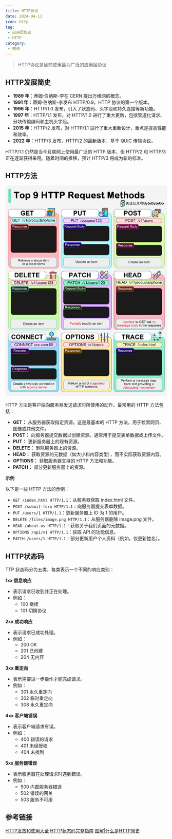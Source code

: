 ```yaml
---
title: HTTP协议
date: 2024-04-11
icon: http
tag:
 - 应用层协议
 - HTTP
category:
 - 网络
---
```


<!-- more -->

> HTTP协议是目前使用最为广泛的应用层协议

## HTTP发展简史

* **1989 年**：蒂姆·伯纳斯-李在 CERN 提出万维网的概念。
* **1991 年**：蒂姆·伯纳斯-李发布 HTTP/0.9，HTTP 协议的第一个版本。
* **1996 年**：HTTP/1.0 发布，引入了状态码、头字段和持久连接等新功能。
* **1997 年**：HTTP/1.1 发布，对 HTTP/1.0 进行了重大更新，包括管道化请求、分块传输编码和主机头字段。
* **2015 年**：HTTP/2 发布，对 HTTP/1.1 进行了重大重新设计，重点是提高性能和效率。
* **2022 年**：HTTP/3 发布，HTTP/2 的最新版本，基于 QUIC 传输协议。

HTTP/1.1 仍然是当今互联网上使用最广泛的 HTTP 版本，但 HTTP/2 和 HTTP/3 正在逐渐获得采用。随着时间的推移，预计 HTTP/3 将成为新的标准。

## HTTP方法

![http](./images/http.gif)

HTTP 方法是客户端向服务器发送请求时所使用的动作。最常用的 HTTP 方法包括：

* **GET：** 从服务器获取指定资源。这是最基本的 HTTP 方法，用于检索网页、图像或其他文件。
* **POST：** 向服务器提交数据以创建资源。通常用于提交表单数据或上传文件。
* **PUT：** 更新服务器上的现有资源。
* **DELETE：** 删除服务器上的资源。
* **HEAD：** 获取资源的元数据（如大小和内容类型），而不实际获取资源内容。
* **OPTIONS：** 获取服务器支持的 HTTP 方法和功能。
* **PATCH：** 部分更新服务器上的资源。

**示例**

以下是一些 HTTP 方法的示例：

* `GET /index.html HTTP/1.1`：从服务器获取 index.html 文件。
* `POST /submit-form HTTP/1.1`：向服务器提交表单数据。
* `PUT /users/1 HTTP/1.1`：更新服务器上 ID 为 1 的用户。
* `DELETE /files/image.png HTTP/1.1`：从服务器删除 image.png 文件。
* `HEAD /about-us HTTP/1.1`：获取关于我们页面的元数据。
* `OPTIONS /api/v1 HTTP/1.1`：获取 API 的功能信息。
* `PATCH /users/1 HTTP/1.1`：部分更新用户个人资料（例如，仅更新姓名）。

## HTTP状态码

TTP 状态码分为五类，每类表示一个不同的响应类别：

**1xx 信息响应**

* 表示请求已收到并正在处理。
* 例如：
    * 100 继续
    * 101 切换协议

**2xx 成功响应**

* 表示请求已成功处理。
* 例如：
    * 200 OK
    * 201 已创建
    * 204 无内容

**3xx 重定向**

* 表示需要进一步操作才能完成请求。
* 例如：
    * 301 永久重定向
    * 302 临时重定向
    * 308 永久重定向

**4xx 客户端错误**

* 表示客户端请求有误。
* 例如：
    * 400 错误的请求
    * 401 未经授权
    * 404 未找到

**5xx 服务器错误**

* 表示服务器在处理请求时遇到错误。
* 例如：
    * 500 内部服务器错误
    * 502 错误的网关
    * 503 服务不可用

## 参考链接

[HTTP发放和使用大全](https://mp.weixin.qq.com/s/AuYEWkY9LN6TRrQvU-AaQA)
[HTTP状态码完整指南](https://mp.weixin.qq.com/s/Q_BeNgqNWizwVkMkH39e7g)
[图解|什么是HTTP简史](https://mp.weixin.qq.com/s/VTFC8WEJTnoDzEtKsi48Aw)